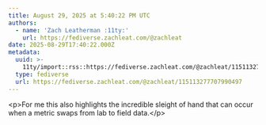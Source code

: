 ```yaml
---
title: August 29, 2025 at 5:40:22 PM UTC
authors:
  - name: 'Zach Leatherman :11ty:'
    url: https://fediverse.zachleat.com/@zachleat
date: 2025-08-29T17:40:22.000Z
metadata:
  uuid: >-
    11ty/import::rss::https://fediverse.zachleat.com/@zachleat/115113277707990497
  type: fediverse
  url: https://fediverse.zachleat.com/@zachleat/115113277707990497
---
```

\<p>For me this also highlights the incredible sleight of hand that can occur when a metric swaps from lab to field data.\</p>